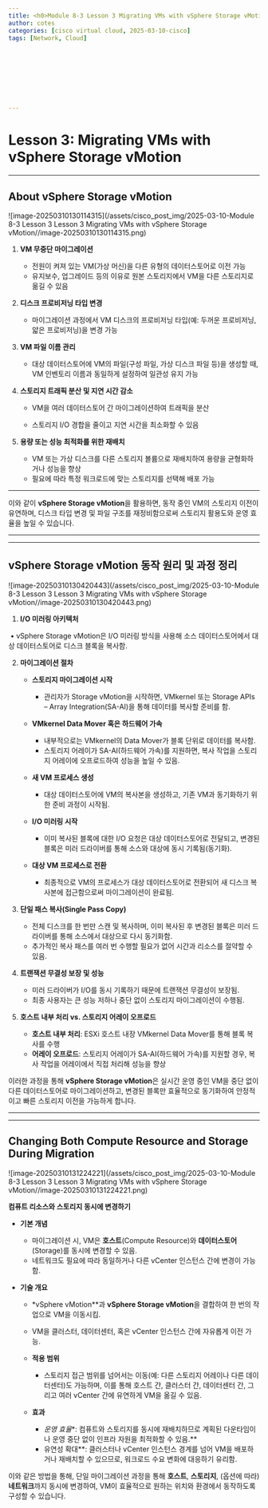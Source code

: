 ```yaml
---
title: <h0>Module 8-3 Lesson 3 Migrating VMs with vSphere Storage vMotion</h0>
author: cotes   
categories: [cisco virtual cloud, 2025-03-10-cisco]
tags: [Network, Cloud]









---
```


# Lesson 3: Migrating VMs with vSphere Storage vMotion

------

## About vSphere Storage vMotion

![image-20250310130114315](/assets/cisco_post_img/2025-03-10-Module 8-3 Lesson 3 Lesson 3 Migrating VMs with vSphere Storage vMotion//image-20250310130114315.png)

1. **VM 무중단 마이그레이션**
   * 전원이 켜져 있는 VM(가상 머신)을 다른 유형의 데이터스토어로 이전 가능
   * 유지보수, 업그레이드 등의 이유로 원본 스토리지에서 VM을 다른 스토리지로 옮길 수 있음

2. **디스크 프로비저닝 타입 변경**
   * 마이그레이션 과정에서 VM 디스크의 프로비저닝 타입(예: 두꺼운 프로비저닝, 얇은 프로비저닝)을 변경 가능

3. **VM 파일 이름 관리**
   * 대상 데이터스토어에 VM의 파일(구성 파일, 가상 디스크 파일 등)을 생성할 때, VM 인벤토리 이름과 동일하게 설정하여 일관성 유지 가능

4. **스토리지 트래픽 분산 및 지연 시간 감소**

   * VM을 여러 데이터스토어 간 마이그레이션하여 트래픽을 분산

   * 스토리지 I/O 경합을 줄이고 지연 시간을 최소화할 수 있음

5. **용량 또는 성능 최적화를 위한 재배치**
   * VM 또는 가상 디스크를 다른 스토리지 볼륨으로 재배치하여 용량을 균형화하거나 성능을 향상
   * 필요에 따라 특정 워크로드에 맞는 스토리지를 선택해 배포 가능



------



이와 같이 **vSphere Storage vMotion**을 활용하면, 동작 중인 VM의 스토리지 이전이 유연하며, 디스크 타입 변경 및 파일 구조를 재정비함으로써 스토리지 활용도와 운영 효율을 높일 수 있습니다.

------

------

## **vSphere Storage vMotion 동작 원리 및 과정 정리**

![image-20250310130420443](/assets/cisco_post_img/2025-03-10-Module 8-3 Lesson 3 Lesson 3 Migrating VMs with vSphere Storage vMotion//image-20250310130420443.png)

1. **I/O 미러링 아키텍처**

​	•	vSphere Storage vMotion은 I/O 미러링 방식을 사용해 소스 데이터스토어에서 대상 데이터스토어로 디스크 블록을 복사함.

2. **마이그레이션 절차**

   * **스토리지 마이그레이션 시작**
     * 관리자가 Storage vMotion을 시작하면, VMkernel 또는 Storage APIs – Array Integration(SA-AI)을 통해 데이터를 복사할 준비를 함.

   * **VMkernel Data Mover 혹은 하드웨어 가속**
     * 내부적으로는 VMkernel의 Data Mover가 블록 단위로 데이터를 복사함.
     * 스토리지 어레이가 SA-AI(하드웨어 가속)를 지원하면, 복사 작업을 스토리지 어레이에 오프로드하여 성능을 높일 수 있음.

   * **새 VM 프로세스 생성**
     * 대상 데이터스토어에 VM의 복사본을 생성하고, 기존 VM과 동기화하기 위한 준비 과정이 시작됨.

   * **I/O 미러링 시작**
     * 이미 복사된 블록에 대한 I/O 요청은 대상 데이터스토어로 전달되고, 변경된 블록은 미러 드라이버를 통해 소스와 대상에 동시 기록됨(동기화).

   * **대상 VM 프로세스로 전환**
     * 최종적으로 VM의 프로세스가 대상 데이터스토어로 전환되어 새 디스크 복사본에 접근함으로써 마이그레이션이 완료됨.

3. **단일 패스 복사(Single Pass Copy)**
   * 전체 디스크를 한 번만 스캔 및 복사하며, 이미 복사된 후 변경된 블록은 미러 드라이버를 통해 소스에서 대상으로 다시 동기화함.
   * 추가적인 복사 패스를 여러 번 수행할 필요가 없어 시간과 리소스를 절약할 수 있음.

4. **트랜잭션 무결성 보장 및 성능**
   * 미러 드라이버가 I/O를 동시 기록하기 때문에 트랜잭션 무결성이 보장됨.
   * 최종 사용자는 큰 성능 저하나 중단 없이 스토리지 마이그레이션이 수행됨.

5. **호스트 내부 처리 vs. 스토리지 어레이 오프로드**
   * **호스트 내부 처리**: ESXi 호스트 내장 VMkernel Data Mover를 통해 블록 복사를 수행
   * **어레이 오프로드**: 스토리지 어레이가 SA-AI(하드웨어 가속)를 지원할 경우, 복사 작업을 어레이에서 직접 처리해 성능을 향상



이러한 과정을 통해 **vSphere Storage vMotion**은 실시간 운영 중인 VM을 중단 없이 다른 데이터스토어로 마이그레이션하고, 변경된 블록만 효율적으로 동기화하여 안정적이고 빠른 스토리지 이전을 가능하게 합니다.

------

------

## Changing Both Compute Resource and Storage During Migration

![image-20250310131224221](/assets/cisco_post_img/2025-03-10-Module 8-3 Lesson 3 Lesson 3 Migrating VMs with vSphere Storage vMotion//image-20250310131224221.png)

**컴퓨트 리소스와 스토리지 동시에 변경하기**

* **기본 개념**
  * 마이그레이션 시, VM은 **호스트**(Compute Resource)와 **데이터스토어**(Storage)를 동시에 변경할 수 있음.
  * 네트워크도 필요에 따라 동일하거나 다른 vCenter 인스턴스 간에 변경이 가능함.

* **기술 개요**

  * *vSphere vMotion**과 **vSphere Storage vMotion**을 결합하여 한 번의 작업으로 VM을 이동시킴.
  * VM을 클러스터, 데이터센터, 혹은 vCenter 인스턴스 간에 자유롭게 이전 가능.
  * **적용 범위**
    * 스토리지 접근 범위를 넘어서는 이동(예: 다른 스토리지 어레이나 다른 데이터센터)도 가능하며, 이를 통해 호스트 간, 클러스터 간, 데이터센터 간, 그리고 여러 vCenter 간에 유연하게 VM을 옮길 수 있음.

  * **효과**
    * *운영 효율**: 컴퓨트와 스토리지를 동시에 재배치하므로 계획된 다운타임이나 운영 중단 없이 인프라 자원을 최적화할 수 있음.**
    * 유연성 확대**: 클러스터나 vCenter 인스턴스 경계를 넘어 VM을 배포하거나 재배치할 수 있으므로, 워크로드 수요 변화에 대응하기 유리함.



이와 같은 방법을 통해, 단일 마이그레이션 과정을 통해 **호스트**, **스토리지**, (옵션에 따라) **네트워크**까지 동시에 변경하여, VM이 효율적으로 원하는 위치와 환경에서 동작하도록 구성할 수 있습니다.
